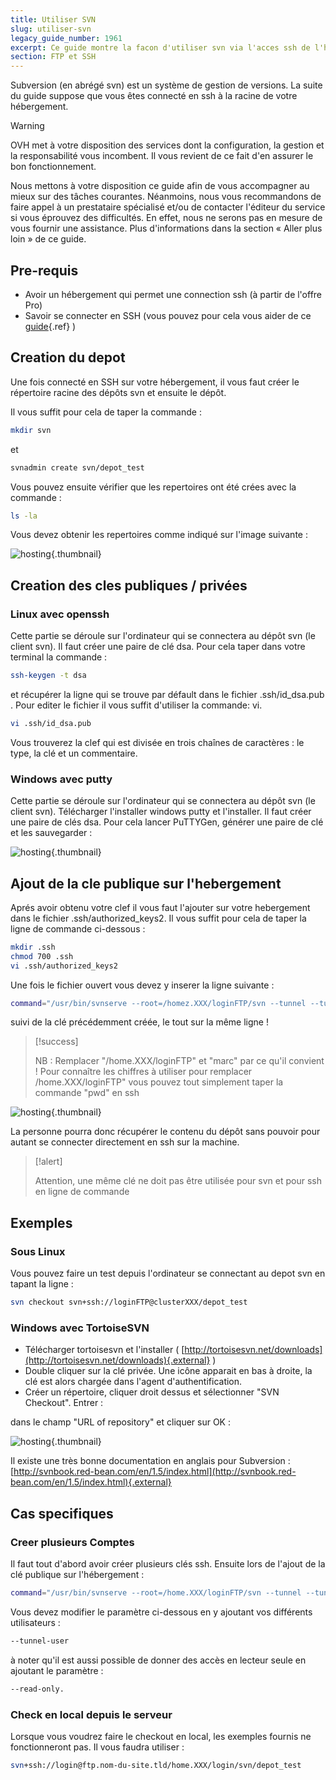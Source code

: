 ```yaml
---
title: Utiliser SVN
slug: utiliser-svn
legacy_guide_number: 1961
excerpt: Ce guide montre la facon d'utiliser svn via l'acces ssh de l'hebergement grace aux cles publique/privée.
section: FTP et SSH
---
```


Subversion (en abrégé svn) est un système de gestion de versions. La suite du guide suppose que vous êtes connecté en ssh à la racine de votre hébergement.

> [!warning]
>
> OVH met à votre disposition des services dont la configuration, la gestion et la responsabilité vous incombent. Il vous revient de ce fait d'en assurer le bon fonctionnement.
> 
> Nous mettons à votre disposition ce guide afin de vous accompagner au mieux sur des tâches courantes. Néanmoins, nous vous recommandons de faire appel à un prestataire spécialisé et/ou de contacter l'éditeur du service si vous éprouvez des difficultés. En effet, nous ne serons pas en mesure de vous fournir une assistance. Plus d'informations dans la section « Aller plus loin » de ce guide.
> 

## Pre-requis
- Avoir un hébergement qui permet une connection ssh (à partir de l'offre Pro)
- Savoir se connecter en SSH (vous pouvez pour cela vous aider de ce [guide]({legacy}1962){.ref} )


## Creation du depot
Une fois connecté en SSH sur votre hébergement, il vous faut créer le répertoire racine des dépôts svn et ensuite le dépôt.

Il vous suffit pour cela de taper la commande :


```bash
mkdir svn
```

et


```bash
svnadmin create svn/depot_test
```

Vous pouvez ensuite vérifier que les repertoires ont été crées avec la commande :


```bash
ls -la
```

Vous devez obtenir les repertoires comme indiqué sur l'image suivante :


![hosting](images/3078.png){.thumbnail}


## Creation des cles publiques / privées

### Linux avec openssh
Cette partie se déroule sur l'ordinateur qui se connectera au dépôt svn (le client svn). Il faut créer une paire de clé dsa. Pour cela taper dans votre terminal la commande :


```bash
ssh-keygen -t dsa
```

et récupérer la ligne qui se trouve par défault dans le fichier .ssh/id_dsa.pub . Pour editer le fichier il vous suffit d'utiliser la commande: vi.


```bash
vi .ssh/id_dsa.pub
```

Vous trouverez la clef qui est divisée en trois chaînes de caractères : le type, la clé et un commentaire.


### Windows avec putty
Cette partie se déroule sur l'ordinateur qui se connectera au dépôt svn (le client svn). Télécharger l'installer windows putty et l'installer. Il faut créer une paire de clés dsa. Pour cela lancer PuTTYGen, générer une paire de clé et les sauvegarder :


![hosting](images/3079.png){.thumbnail}


## Ajout de la cle publique sur l'hebergement
Aprés avoir obtenu votre clef il vous faut l'ajouter sur votre hebergement dans le fichier .ssh/authorized_keys2. Il vous suffit pour cela de taper la ligne de commande ci-dessous :


```bash
mkdir .ssh
chmod 700 .ssh
vi .ssh/authorized_keys2
```

Une fois le fichier ouvert vous devez y inserer la ligne suivante :


```bash
command="/usr/bin/svnserve --root=/homez.XXX/loginFTP/svn --tunnel --tunnel-user=marc",no-port-forwarding,no-agent-forwarding,no-X11-forwarding,no-pty
```

suivi de la clé précédemment créée, le tout sur la même ligne !



> [!success]
>
> NB : Remplacer "/home.XXX/loginFTP" et "marc" par ce qu'il convient !
> Pour connaître les chiffres à utiliser pour remplacer /home.XXX/loginFTP" vous pouvez tout simplement taper la commande "pwd" en ssh
> 


![hosting](images/3080.png){.thumbnail}

La personne pourra donc récupérer le contenu du dépôt sans pouvoir pour autant se connecter directement en ssh sur la machine.



> [!alert]
>
> Attention, une même clé ne doit pas être utilisée pour svn et pour ssh en
> ligne de commande
> 


## Exemples

### Sous Linux
Vous pouvez faire un test depuis l'ordinateur se connectant au depot svn en tapant la ligne :


```bash
svn checkout svn+ssh://loginFTP@clusterXXX/depot_test
```


### Windows avec TortoiseSVN
- Télécharger tortoisesvn et l'installer ( [http://tortoisesvn.net/downloads](http://tortoisesvn.net/downloads){.external} )
- Double cliquer sur la clé privée. Une icône apparait en bas à droite, la clé est alors chargée dans l'agent d'authentification.
- Créer un répertoire, cliquer droit dessus et sélectionner "SVN Checkout". Entrer :

dans le champ "URL of repository" et cliquer sur OK :


![hosting](images/3081.png){.thumbnail}

Il existe une très bonne documentation en anglais pour Subversion : [http://svnbook.red-bean.com/en/1.5/index.html](http://svnbook.red-bean.com/en/1.5/index.html){.external}


## Cas specifiques

### Creer plusieurs Comptes
Il faut tout d'abord avoir créer plusieurs clés ssh. Ensuite lors de l'ajout de la clé publique sur l'hébergement :


```bash
command="/usr/bin/svnserve --root=/home.XXX/loginFTP/svn --tunnel --tunnel-user=marc",no-port-forwarding,no-agent-forwarding,no-X11-forwarding,no-pty
```

Vous devez modifier le paramètre ci-dessous en y ajoutant vos différents utilisateurs :


```bash
--tunnel-user
```

à noter qu'il est aussi possible de donner des accès en lecteur seule en ajoutant le paramètre :


```bash
--read-only.
```


### Check en local depuis le serveur
Lorsque vous voudrez faire le checkout en local, les exemples fournis ne fonctionneront pas. Il vous faudra utiliser :


```bash
svn+ssh://login@ftp.nom-du-site.tld/home.XXX/login/svn/depot_test
```